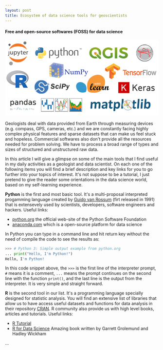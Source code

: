 ```yaml
---
layout: post
title: Ecosystem of data science tools for geoscientists
---
```

#### Free and open-source softwares (FOSS) for data science

![Ecosystem of tools](https://raw.githubusercontent.com/gcmatos/gcmatos.github.io/master/images/foss.png)

Geologists deal with data provided from Earth through measuring devices (e.g. compass, GPS, cameras, etc.) and we are constantly facing highly complex physical features and sparse datasets that can make us feel stuck and hopeless. Commercial softwares also don't provide all the resources needed for problem solving. We have to process a broad range of types and sizes of structured and unstructured raw data.

In this article I will give a glimpse on some of the main tools that I find useful in my daily activities as a geologist and data scientist. On each one of the following items you will find a brief description and key links for you to go further into your topics of interest. It's not suppose to be a tutorial, I just pretend to give the reader some orientations in the data science world, based on my self-learning experience.

**Python** is the first and most basic tool. It's a multi-proposal interpreted progamming language created by [Guido van Rossum](https://gvanrossum.github.io//) (firt released in 1991) that is extensevely used by scientists, developers, software engineers and hackers.
  Useful links:
- [python.org](https://www.python.org/) the official web-site of the Python Software Foundation
- [anaconda.com](https://www.anaconda.com/) which is a open-source platform for data science

In Python you can type in a command line and hit return key without the need of compile the code to see the results as:
```python
>>> # Python 3: Simple output example from python.org
... print("Hello, I'm Python!")
Hello, I'm Python!
```
In this code snippet above, the `>>>` is the first line of the interpreter prompt, `#` means it is a comment, `...` means the prompt continues on the second line with the function `print()`, and the last line is the output from the interpreter. It is very simple and straight forward.

**R** is the second tool in our list. It's a programming language specially designed for statistic analysis. You will find an extensive list of libraries that allow us to have access useful datasets and functions for data analysis in their repository [CRAN](https://cran.r-project.org/). R community also provide us with high level books, articles and tutorials.
  Useful links:
  - [R Tutorial](https://www.statmethods.net/r-tutorial/index.html)
  - [R for Data Science](http://r4ds.had.co.nz/) Amazing book written by Garrett Grolemund and Hadley Wickham

...
